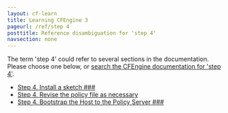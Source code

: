 ```yaml
---
layout: cf-learn
title: Learning CFEngine 3
pageurl: /ref/step 4
posttitle: Reference disambiguation for 'step 4'
navsection: none
---
```


The term 'step 4' could refer to several sections in the documentation. Please choose one below, or
[search the CFEngine documentation for 'step 4'](http://docs.cfengine.com/latest/search.html?q=step+4).

- [Step 4. Install a sketch \#\#\#](http://docs.cfengine.com/latest/guide-design-center-configure-sketches-community.html#step-4-install-a-sketch-###)
- [Step 4. Revise the policy file as necessary](http://docs.cfengine.com/latest/guide-design-center-design-center-write-sketch-advanced.html#step-4-revise-the-policy-file-as-necessary)
- [Step 4. Bootstrap the Host to the Policy Server \#\#\#](http://docs.cfengine.com/latest/guide-installation-and-configuration-general-installation-installation-enterprise-free-aws-rhel.html#step-4-bootstrap-the-host-to-the-policy-server-###)
